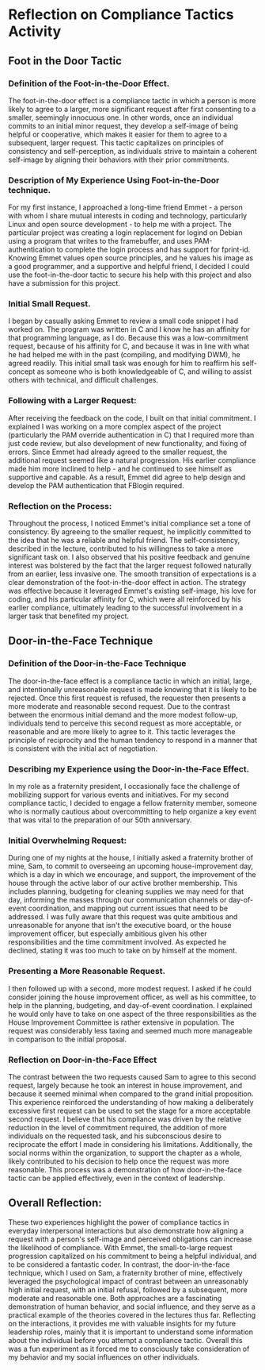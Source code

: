 # Reflection on Compliance Tactics Activity

## Foot in the Door Tactic 

### Definition of the Foot-in-the-Door Effect. 
The foot-in-the-door effect is a compliance tactic in which a person is more likely to agree to a larger, more significant request after first consenting to a smaller, seemingly innocuous one. In other words, once an individual commits to an initial minor request, they develop a self-image of being helpful or cooperative, which makes it easier for them to agree to a subsequent, larger request. This tactic capitalizes on principles of consistency and self-perception, as individuals strive to maintain a coherent self-image by aligning their behaviors with their prior commitments.

### Description of My Experience Using Foot-in-the-Door technique. 

For my first instance, I approached a long-time friend Emmet - a person with whom I share mutual interests in coding and technology, particularly Linux and open source development - to help me with a project. The particular project was creating a login replacement for logind on Debian using a program that writes to the framebuffer, and uses PAM-authentication to complete the login process and has support for fprint-id. Knowing Emmet values open source principles, and he values his image as a good programmer, and a supportive and helpful friend, I decided I could use the foot-in-the-door tactic to secure his help with this project and also have a submission for this project.

### Initial Small Request.

I began by casually asking Emmet to review a small code snippet I had worked on. The program was written in C and I know he has an affinity for that programming language, as I do. Because this was a low-commitment request, because of his affinity for C, and because it was in line with what he had helped me with in the past (compiling, and modifying DWM), he agreed readily. This initial small task was enough for him to reaffirm his self-concept as someone who is both knowledgeable of C, and willing to assist others with technical, and difficult challenges.

### Following with a Larger Request: 

After receiving the feedback on the code, I built on that initial commitment. I explained I was working on a more complex aspect of the project (particularly the PAM override authentication in C) that I required more than just code review, but also development of new functionality, and fixing of errors. Since Emmet had already agreed to the smaller request, the additional request seemed like a natural progression. His earlier compliance made him more inclined to help - and he continued to see himself as supportive and capable. As a result, Emmet did agree to help design and develop the PAM authentication that FBlogin required.

### Reflection on the Process:

Throughout the process, I noticed Emmet's initial compliance set a tone of consistency. By agreeing to the smaller request, he implicitly committed to the idea that he was a reliable and helpful friend. The self-consistency, described in the lecture, contributed to his willingness to take a more significant task on. I also observed that his positive feedback and genuine interest was bolstered by the fact that the larger request followed naturally from an earlier, less invasive one. The smooth transition of expectations is a clear demonstration of the foot-in-the-door effect in action. The strategy was effective because it leveraged Emmet's existing self-image, his love for coding, and his particular affinity for C, which were all reinforced by his earlier compliance, ultimately leading to the successful involvement in a larger task that benefited my project.

## Door-in-the-Face Technique

### Definition of the Door-in-the-Face Technique 

The door-in-the-face effect is a compliance tactic in which an initial, large, and intentionally unreasonable request is made knowing that it is likely to be rejected. Once this first request is refused, the requester then presents a more moderate and reasonable second request. Due to the contrast between the enormous initial demand and the more modest follow-up, individuals tend to perceive this second request as more acceptable, or reasonable and are more likely to agree to it. This tactic leverages the principle of reciprocity and the human tendency to respond in a manner that is consistent with the initial act of negotiation.

### Describing my Experience using the Door-in-the-Face Effect. 

In my role as a fraternity president, I occasionally face the challenge of mobilizing support for various events and initiatives. For my second compliance tactic, I decided to engage a fellow fraternity member, someone who is normally cautious about overcommitting to help organize a key event that was vital to the preparation of our 50th anniversary.

### Initial Overwhelming Request: 

During one of my nights at the house, I initially asked a fraternity brother of mine, Sam, to commit to overseeing an upcoming house-improvement day, which is a day in which we encourage, and support, the improvement of the house through the active labor of our active brother membership. This includes planning, budgeting for cleaning supplies we may need for that day, informing the masses through our communication channels or day-of-event coordination, and mapping out current issues that need to be addressed. I was fully aware that this request was quite ambitious and unreasonable for anyone that isn't the executive board, or the house improvement officer, but especially ambitious given his other responsibilities and the time commitment involved. As expected he declined, stating it was too much to take on by himself at the moment.

### Presenting a More Reasonable Request. 

I then followed up with a second, more modest request. I asked if he could consider joining the house improvement officer, as well as his committee, to help in the planning, budgeting, and day-of-event coordination. I explained he would only have to take on one aspect of the three responsibilities as the House Improvement Committee is rather extensive in population. The request was considerably less taxing and seemed much more manageable in comparison to the initial proposal.

### Reflection on Door-in-the-Face Effect

The contrast between the two requests caused Sam to agree to this second request, largely because he took an interest in house improvement, and because it seemed minimal when compared to the grand initial proposition. This experience reinforced the understanding of how making a deliberately excessive first request can be used to set the stage for a more acceptable second request. I believe that his compliance was driven by the relative reduction in the level of commitment required, the addition of more individuals on the requested task, and his subconscious desire to reciprocate the effort I made in considering his limitations. Additionally, the social norms within the organization, to support the chapter as a whole, likely contributed to his decision to help once the request was more reasonable. This process was a demonstration of how door-in-the-face tactic can be applied effectively, even in the context of leadership.

## Overall Reflection: 

These two experiences highlight the power of compliance tactics in everyday interpersonal interactions but also demonstrate how aligning a request with a person's self-image and perceived obligations can increase the likelihood of compliance. With Emmet, the small-to-large request progression capitalized on his commitment to being a helpful individual, and to be considered a fantastic coder. In contrast, the door-in-the-face technique, which I used on Sam, a fraternity brother of mine, effectively leveraged the psychological impact of contrast between an unreasonably high initial request, with an initial refusal, followed by a subsequent, more moderate and reasonable one. Both approaches are a fascinating demonstration of human behavior, and social influence, and they serve as a practical example of the theories covered in the lectures thus far. Reflecting on the interactions, it provides me with valuable insights for my future leadership roles, mainly that it is important to understand some information about the individual before you attempt a compliance tactic. Overall this was a fun experiment as it forced me to consciously take consideration of my behavior and my social influences on other individuals.
